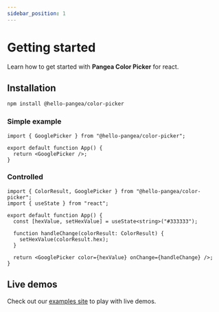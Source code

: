```yaml
---
sidebar_position: 1
---
```


# Getting started

Learn how to get started with **Pangea Color Picker** for react.

## Installation

```bash
npm install @hello-pangea/color-picker
```

### Simple example

```tsx
import { GooglePicker } from "@hello-pangea/color-picker";

export default function App() {
  return <GooglePicker />;
}
```

### Controlled

```tsx
import { ColorResult, GooglePicker } from "@hello-pangea/color-picker";
import { useState } from "react";

export default function App() {
  const [hexValue, setHexValue] = useState<string>("#333333");

  function handleChange(colorResult: ColorResult) {
    setHexValue(colorResult.hex);
  }

  return <GooglePicker color={hexValue} onChange={handleChange} />;
}
```

## Live demos

Check out our [examples site](/examples) to play with live demos.
